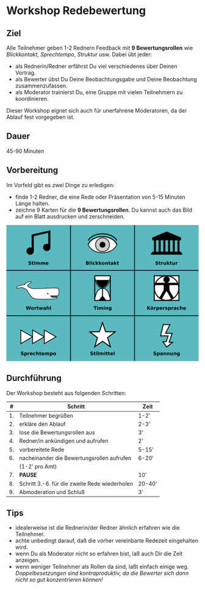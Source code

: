 
# Workshop Redebewertung

## Ziel

Alle Teilnehmer geben 1-2 Rednern Feedback mit **9 Bewertungsrollen** wie *Blickkontakt*, *Sprechtempo*, *Struktur* usw. Dabei übt jeder:

* als Rednerin/Redner erfährst Du viel verschiedenes über Deinen Vortrag.
* als Bewerter übst Du Deine Beobachtungsgabe und Deine Beobachtung zusammenzufassen.
* als Moderator trainierst Du, eine Gruppe mit vielen Teilnehmern zu koordinieren.

Dieser Workshop eignet sich auch für unerfahrene Moderatoren, da der Ablauf fest vorgegeben ist.

## Dauer

45-90 Minuten


## Vorbereitung

Im Vorfeld gibt es zwei Dinge zu erledigen:

* finde 1-2 Redner, die eine Rede oder Präsentation von 5-15 Minuten Länge halten.
* zeichne 9 Karten für die **9 Bewertungsrollen**. Du kannst auch das Bild auf ein Blatt ausdrucken und zerschneiden.

![9 Bewertungsrollen](9bewertungsrollen.png)


## Durchführung

Der Workshop besteht aus folgenden Schritten:

| #  | Schritt | Zeit |
|----|---------|------|
| 1. | Teilnehmer begrüßen | 1-2' |
| 2. | erkläre den Ablauf  | 2-3' |
| 3. | lose die Bewertungsrollen aus | 3' |
| 4. | Redner/in ankündigen und aufrufen | 2' |
| 5. | vorbereitete Rede | 5-15' |
| 6. | nacheinander die Bewertungsrollen aufrufen | 6-20' |
|    | (1-2' pro Amt)                             |       |
| 7. | **PAUSE** | 10' |
| 8. | Schritt 3.-6. für die zweite Rede wiederholen | 20-40' |
| 9. | Abmoderation und Schluß | 3' |


## Tips

* idealerweise ist die Rednerin/der Redner ähnlich erfahren wie die Teilnehmer.
* achte unbedingt darauf, daß die vorher vereinbarte Redezeit eingehalten wird.
* wenn Du als Moderator nicht so erfahren bist, laß auch Dir die Zeit anzeigen.
* wenn weniger Teilnehmer als Rollen da sind, laßt einfach einige weg. *Doppelbesetzungen sind kontraproduktiv, da die Bewerter sich dann nicht so gut konzentrieren können!*
